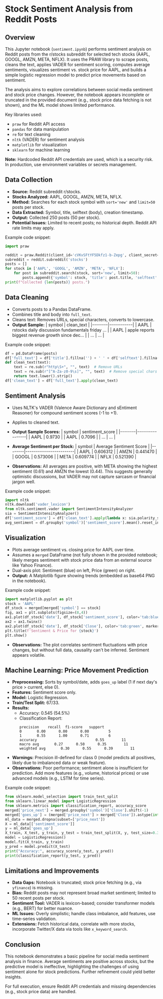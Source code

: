 # Stock Sentiment Analysis from Reddit Posts

## Overview
This Jupyter notebook (`sentiment.ipynb`) performs sentiment analysis on Reddit posts from the r/stocks subreddit for selected tech stocks (AAPL, GOOGL, AMZN, META, NFLX). It uses the PRAW library to scrape posts, cleans the text, applies VADER for sentiment scoring, computes average sentiments, visualizes sentiment vs. stock price for AAPL, and builds a simple logistic regression model to predict price movements based on sentiment.

The analysis aims to explore correlations between social media sentiment and stock price changes. However, the notebook appears incomplete or truncated in the provided document (e.g., stock price data fetching is not shown), and the ML model shows limited performance.

Key libraries used:
- `praw` for Reddit API access
- `pandas` for data manipulation
- `re` for text cleaning
- `nltk` (VADER) for sentiment analysis
- `matplotlib` for visualization
- `sklearn` for machine learning

**Note:** Hardcoded Reddit API credentials are used, which is a security risk. In production, use environment variables or secrets management.

## Data Collection
- **Source:** Reddit subreddit r/stocks.
- **Stocks Analyzed:** AAPL, GOOGL, AMZN, META, NFLX.
- **Method:** Searches for each stock symbol with `sort='new'` and `limit=50` posts per stock.
- **Data Extracted:** Symbol, title, selftext (body), creation timestamp.
- **Output:** Collected 250 posts (50 per stock).
- **Potential Issues:** Limited to recent posts; no historical depth. Reddit API rate limits may apply.

Example code snippet:
```python
import praw

reddit = praw.Reddit(client_id='cVKvSFtYF5Dkfz1-b-Zepg', client_secret='mnh_vsysun3Bqy3gAXoCBCvSqBQFZw', user_agent='stock-sentiment-script')
subreddit = reddit.subreddit('stocks')
posts = []
for stock in ['AAPL', 'GOOGL', 'AMZN', 'META', 'NFLX']:
    for post in subreddit.search(stock, sort='new', limit=50):
        posts.append({'symbol': stock, 'title': post.title, 'selftext': post.selftext, 'created_utc': post.created_utc})
print(f"Collected {len(posts)} posts.")
```

## Data Cleaning
- Converts posts to a Pandas DataFrame.
- Combines title and body into `full_text`.
- Cleans text: Removes URLs, special characters, converts to lowercase.
- **Output Sample:**
  | symbol | clean_text |
  |--------|------------|
  | AAPL   | rstocks daily discussion fundamentals friday ... |
  | AAPL   | apple reports biggest revenue growth since dec... |
  | ...    | ... |

Example code snippet:
```python
df = pd.DataFrame(posts)
df['full_text'] = df['title'].fillna('') + ' ' + df['selftext'].fillna('')
def clean_text(text):
    text = re.sub(r"http\S+", "", text)  # Remove URLs
    text = re.sub(r"[^A-Za-z0-9\s]", "", text)  # Remove special chars
    return text.lower().strip()
df['clean_text'] = df['full_text'].apply(clean_text)
```

## Sentiment Analysis
- Uses NLTK's VADER (Valence Aware Dictionary and sEntiment Reasoner) for compound sentiment scores (-1 to +1).
- Applies to cleaned text.
- **Output Sample Scores:**
  | symbol | sentiment_score |
  |--------|-----------------|
  | AAPL   | 0.9730          |
  | AAPL   | 0.7096          |
  | ...    | ...             |

- **Average Sentiment per Stock:**
  | symbol | Average Sentiment Score |
  |--------|-------------------------|
  | AAPL   | 0.606312                |
  | AMZN   | 0.441470                |
  | GOOGL  | 0.573006                |
  | META   | 0.609774                |
  | NFLX   | 0.521390                |

- **Observations:** All averages are positive, with META showing the highest sentiment (0.61) and AMZN the lowest (0.44). This suggests generally optimistic discussions, but VADER may not capture sarcasm or financial jargon well.

Example code snippet:
```python
import nltk
nltk.download('vader_lexicon')
from nltk.sentiment.vader import SentimentIntensityAnalyzer
sia = SentimentIntensityAnalyzer()
df['sentiment_score'] = df['clean_text'].apply(lambda x: sia.polarity_scores(x)['compound'])
avg_sentiment = df.groupby('symbol')['sentiment_score'].mean().reset_index()
```

## Visualization
- Plots average sentiment vs. closing price for AAPL over time.
- Assumes a `merged` DataFrame (not fully shown in the provided notebook; likely merges sentiment with stock price data from an external source like Yahoo Finance).
- Dual-axis plot: Sentiment (blue) on left, Price (green) on right.
- **Output:** A Matplotlib figure showing trends (embedded as base64 PNG in the notebook).

Example code snippet:
```python
import matplotlib.pyplot as plt
stock = 'AAPL'
df_stock = merged[merged['symbol'] == stock]
fig, ax1 = plt.subplots(figsize=(8,4))
ax1.plot(df_stock['date'], df_stock['sentiment_score'], color='tab:blue', marker='o')
ax2 = ax1.twinx()
ax2.plot(df_stock['date'], df_stock['Close'], color='tab:green', marker='s')
plt.title(f'Sentiment & Price for {stock}')
plt.show()
```

- **Observations:** The plot correlates sentiment fluctuations with price changes, but without full data, causality can't be inferred. Sentiment appears volatile.

## Machine Learning: Price Movement Prediction
- **Preprocessing:** Sorts by symbol/date, adds `goes_up` label (1 if next day's price > current, else 0).
- **Features:** Sentiment score only.
- **Model:** Logistic Regression.
- **Train/Test Split:** 67/33.
- **Results:**
  - Accuracy: 0.545 (54.5%)
  - Classification Report:
    ```
    precision    recall  f1-score   support
    0       0.00      0.00      0.00         5
    1       0.55      1.00      0.71         6
    accuracy                           0.55        11
    macro avg       0.27      0.50      0.35        11
    weighted avg       0.30      0.55      0.39        11
    ```
- **Warnings:** Precision ill-defined for class 0 (model predicts all positives, likely due to imbalanced data or weak feature).
- **Observations:** Poor performance; sentiment alone is insufficient for prediction. Add more features (e.g., volume, historical prices) or use advanced models (e.g., LSTM for time series).

Example code snippet:
```python
from sklearn.model_selection import train_test_split
from sklearn.linear_model import LogisticRegression
from sklearn.metrics import classification_report, accuracy_score
merged['price_next'] = merged.groupby('symbol')['Close'].shift(-1)
merged['goes_up'] = (merged['price_next'] > merged['Close']).astype(int)
ml_data = merged.dropna(subset=['price_next'])
X = ml_data[['sentiment_score']]
y = ml_data['goes_up']
X_train, X_test, y_train, y_test = train_test_split(X, y, test_size=0.33, random_state=42)
model = LogisticRegression()
model.fit(X_train, y_train)
y_pred = model.predict(X_test)
print("Accuracy:", accuracy_score(y_test, y_pred))
print(classification_report(y_test, y_pred))
```

## Limitations and Improvements
- **Data Gaps:** Notebook is truncated; stock price fetching (e.g., via `yfinance`) is missing.
- **Bias:** Reddit posts may not represent broad market sentiment; limited to 50 recent posts per stock.
- **Sentiment Tool:** VADER is lexicon-based; consider transformer models (e.g., BERT) for better nuance.
- **ML Issues:** Overly simplistic; handle class imbalance, add features, use time-series validation.
- **Extensions:** Fetch historical data, correlate with more stocks, incorporate Twitter/X data via tools like `x_keyword_search`.

## Conclusion
This notebook demonstrates a basic pipeline for social media sentiment analysis in finance. Average sentiments are positive across stocks, but the predictive model is ineffective, highlighting the challenges of using sentiment alone for stock predictions. Further refinement could yield better insights.

For full execution, ensure Reddit API credentials and missing dependencies (e.g., stock price data) are handled.
